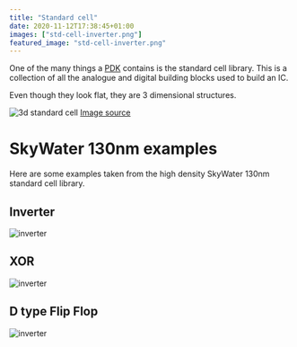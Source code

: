 ```yaml
---
title: "Standard cell"
date: 2020-11-12T17:38:45+01:00
images: ["std-cell-inverter.png"]
featured_image: "std-cell-inverter.png"
---
```


One of the many things a [PDK](/terminology/pdk) contains is the standard cell library.
This is a collection of all the analogue and digital building blocks used to build an IC.

Even though they look flat, they are 3 dimensional structures.

![3d standard cell](/standardcell-3d.png) [Image source](https://en.wikipedia.org/wiki/File:Eda-fabrication.PNG)

# SkyWater 130nm examples

Here are some examples taken from the high density SkyWater 130nm standard cell library.

## Inverter

![inverter](/std-cell-inverter.png)

## XOR

![inverter](/std-cell-xor2.png)

## D type Flip Flop

![inverter](/std-cell-dflop.png)
